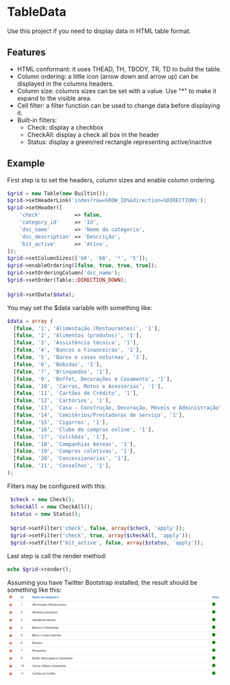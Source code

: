 # TableData
Use this project if you need to display data in HTML table format.

## Features
* HTML conformant: it uses THEAD, TH, TBODY, TR, TD to build the table.
* Column ordering: a little icon (arrow down and arrow up) can be displayed in the columns headers.
* Column size: columns sizes can be set with a value. Use "*" to make it expand to the visible area.
* Cell filter: a filter function can be used to change data before displaying it.
* Built-in filters:
  * Check: display a checkbox
  * CheckAll: display a check all box in the header
  * Status: display a green/red rectangle representing active/inactive


## Example

First step is to set the headers, column sizes and enable column ordering.

```php
$grid = new Table(new Builtin());
$grid->setHeaderLink('index?row=%ROW_ID%&direction=%DIRECTION%');
$grid->setHeader([
    'check'           => false,
    'category_id'     => 'Id',
    'dsc_name'        => 'Nome da categoria',
    'dsc_description' => 'Descrição',
    'bit_active'      => 'Ativo',
]);
$grid->setColumnSizes(['60', '60', '*', '5']);
$grid->enableOrdering([false, true, true, true]);
$grid->setOrderingColumn('dsc_name');
$grid->setOrder(Table::DIRECTION_DOWN);

$grid->setData($data);
```
You may set the $data variable with something like:
```php
$data = array (
  [false, '1', 'Alimentação (Restaurantes)', '1'],
  [false, '2', 'Alimentos (produtos)', '1'],
  [false, '3', 'Assistência técnica', '1'],
  [false, '4', 'Bancos e Financeiras', '1'],
  [false, '5', 'Bares e casas noturnas', '1'],
  [false, '6', 'Bebidas', '1'],
  [false, '7', 'Brinquedos', '1'],
  [false, '9', 'Buffet, Decorações e Casamento', '1'],
  [false, '10', 'Carros, Motos e Acessórios', '1'],
  [false, '11', 'Cartões de Crédito', '1'],
  [false, '12', 'Cartórios', '1'],
  [false, '13', 'Casa - Construção, Decoração, Móveis e Administração', '1'],
  [false, '14', 'Cemitérios/Prestadoras de serviço', '1'],
  [false, '15', 'Cigarros', '1'],
  [false, '16', 'Clube de compras online', '1'],
  [false, '17', 'Colchões', '1'],
  [false, '18', 'Companhias Aéreas', '1'],
  [false, '19', 'Compras coletivas', '1'],
  [false, '20', 'Concessionárias', '1'],
  [false, '21', 'Conselhos', '1'],
);
```
Filters may be configured with this:
```php
 $check = new Check();
 $checkAll = new CheckAll();
 $status = new Status();
 
 $grid->setFilter('check', false, array($check, 'apply'));
 $grid->setFilter('check', true, array($checkAll, 'apply'));
 $grid->setFilter('bit_active', false, array($status, 'apply'));
```
Last step is call the render method:
```php
echo $grid->render();
```
Assuming you have Twitter Bootstrap installed, the result should be something like this:
![](https://github.com/fernandohu/TableData/blob/master/documentation/image01.png)
